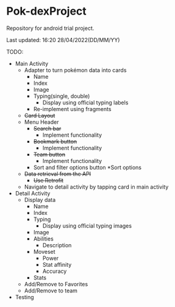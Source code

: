 # Pok-dexProject
Repository for android trial project. 

Last updated: 16:20 28/04/2022(DD/MM/YY)


TODO:  
* Main Activity
    * Adapter to turn pokémon data into cards
        * Name
        * Index
        * Image
        * Typing(single, double)
            * Display using official typing labels
        * Re-implement using fragments
    * ~~Card Layout~~
    * Menu Header
        * ~~Search bar~~
           * Implement functionality
        * ~~Bookmark button~~
           * Implement functionality
        * ~~Team button~~
           * Implement functionality
        * Sort and filter options button
            *Sort options
    * ~~Data retrieval from the API~~
        * ~~Use Retrofit~~
    * Navigate to detail activity by tapping card in main activity  
* Detail Activity
  * Display data 
    * Name
    * Index
    * Typing
      * Display using official typing images  
    * Image
    * Abilities
      * Description
    * Moveset
      * Power
      * Stat affinity
      * Accuracy
    * Stats
  * Add/Remove to Favorites
  * Add/Remove to team
* Testing